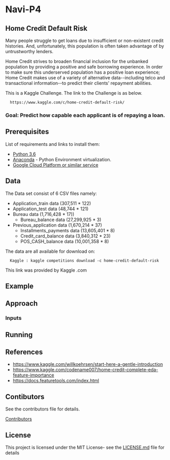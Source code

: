 # Navi-P4
## Home Credit Default Risk
Many people struggle to get loans due to insufficient or non-existent credit histories. And, unfortunately, this population is often taken advantage of by untrustworthy lenders.

Home Credit strives to broaden financial inclusion for the unbanked population by providing a positive and safe borrowing experience. In order to make sure this underserved population has a positive loan experience; Home Credit makes use of a variety of alternative data--including telco and transactional information--to predict their clients' repayment abilities.

This is a Kaggle Challenge. The link to the Challenge is as below. 

      https://www.kaggle.com/c/home-credit-default-risk/

### Goal: Predict how capable each applicant is of repaying a loan.

## Prerequisites
List of requirements and links to install them:

- [Python 3.6](https://www.python.org/downloads/release/python-360/)
- [Anaconda](https://www.anaconda.com/) - Python Environment virtualization.      
- [Google Cloud Platform or similar service](https://cloud.google.com/docs/)

## Data

The Data set consist of 6 CSV files namely:

* Application_train data (307,511 * 122)
* Application_test data (48,744 * 121)
* Bureau data (1,716,428 * 17))
  * Bureau_balance data (27,299,925 * 3)       
* Previous_application data (1,670,214 * 37)
  * Installments_payments data (13,605,401 * 8)
  * Credit_card_balance data (3,840,312 * 23)
  * POS_CASH_balance data (10,001,358 * 8)              

The data are all available for download on:

      Kaggle : kaggle competitions download -c home-credit-default-risk
      
This link was provided by Kaggle .com

## Example

## Approach 

### Inputs

## Running
  
## References

* https://www.kaggle.com/willkoehrsen/start-here-a-gentle-introduction
* https://www.kaggle.com/codename007/home-credit-complete-eda-feature-importance
* https://docs.featuretools.com/index.html


## Contibutors
See the contributors file for details. 

[Contributors]()

## License
This project is licensed under the MIT License- see the [LICENSE.md]( https://github.com/dsp-uga/Navi-P4/blob/master/LICENSE) file for details


